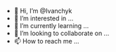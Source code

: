 - 👋 Hi, I’m @Ivanchyk
- 👀 I’m interested in ...
- 🌱 I’m currently learning ...
- 💞️ I’m looking to collaborate on ...
- 📫 How to reach me ...

<!---
Ivanchyk/Ivanchyk is a ✨ special ✨ repository because its `README.md` (this file) appears on your GitHub profile.
You can click the Preview link to take a look at your changes.
--->
